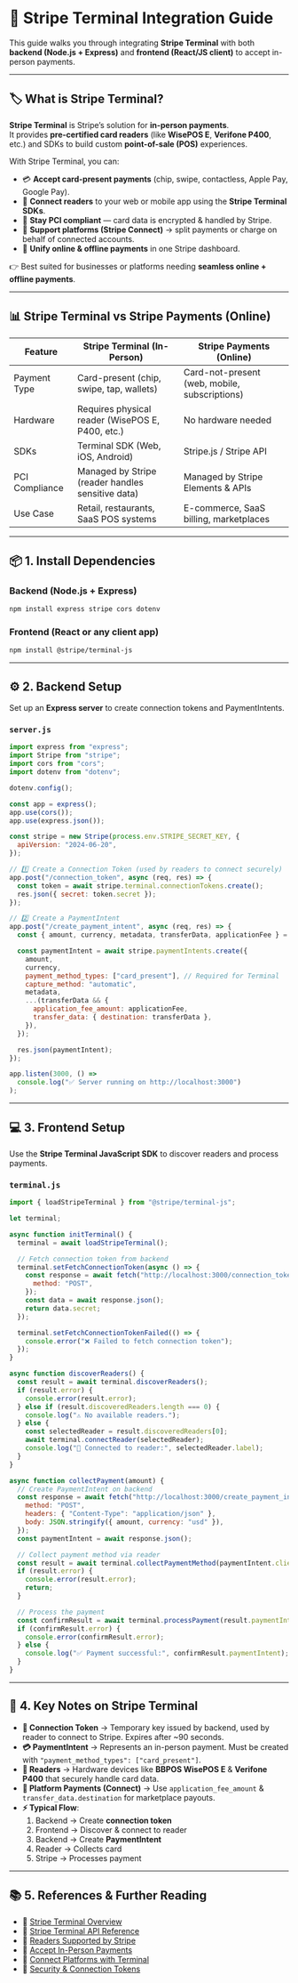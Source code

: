 # 🚀 Stripe Terminal Integration Guide

This guide walks you through integrating **Stripe Terminal** with both **backend (Node.js + Express)** and **frontend (React/JS client)** to accept in-person payments.

---

## 🏷️ What is Stripe Terminal?

**Stripe Terminal** is Stripe’s solution for **in-person payments**.  
It provides **pre-certified card readers** (like **WisePOS E**, **Verifone P400**, etc.) and SDKs to build custom **point-of-sale (POS)** experiences.

With Stripe Terminal, you can:  

- 💳 **Accept card-present payments** (chip, swipe, contactless, Apple Pay, Google Pay).  
- 📡 **Connect readers** to your web or mobile app using the **Stripe Terminal SDKs**.  
- 🔑 **Stay PCI compliant** — card data is encrypted & handled by Stripe.  
- 🏦 **Support platforms (Stripe Connect)** → split payments or charge on behalf of connected accounts.  
- 🔗 **Unify online & offline payments** in one Stripe dashboard.  

👉 Best suited for businesses or platforms needing **seamless online + offline payments**.

---

## 📊 Stripe Terminal vs Stripe Payments (Online)

| Feature | **Stripe Terminal** (In-Person) | **Stripe Payments** (Online) |
|---------|---------------------------------|------------------------------|
| Payment Type | Card-present (chip, swipe, tap, wallets) | Card-not-present (web, mobile, subscriptions) |
| Hardware | Requires physical reader (WisePOS E, P400, etc.) | No hardware needed |
| SDKs | Terminal SDK (Web, iOS, Android) | Stripe.js / Stripe API |
| PCI Compliance | Managed by Stripe (reader handles sensitive data) | Managed by Stripe Elements & APIs |
| Use Case | Retail, restaurants, SaaS POS systems | E-commerce, SaaS billing, marketplaces |

---

## 📦 1. Install Dependencies

### Backend (Node.js + Express)
```bash
npm install express stripe cors dotenv
```

### Frontend (React or any client app)
```bash
npm install @stripe/terminal-js
```

---

## ⚙️ 2. Backend Setup

Set up an **Express server** to create connection tokens and PaymentIntents.

### `server.js`
```javascript
import express from "express";
import Stripe from "stripe";
import cors from "cors";
import dotenv from "dotenv";

dotenv.config();

const app = express();
app.use(cors());
app.use(express.json());

const stripe = new Stripe(process.env.STRIPE_SECRET_KEY, {
  apiVersion: "2024-06-20",
});

// 1️⃣ Create a Connection Token (used by readers to connect securely)
app.post("/connection_token", async (req, res) => {
  const token = await stripe.terminal.connectionTokens.create();
  res.json({ secret: token.secret });
});

// 2️⃣ Create a PaymentIntent
app.post("/create_payment_intent", async (req, res) => {
  const { amount, currency, metadata, transferData, applicationFee } = req.body;

  const paymentIntent = await stripe.paymentIntents.create({
    amount,
    currency,
    payment_method_types: ["card_present"], // Required for Terminal
    capture_method: "automatic",
    metadata,
    ...(transferData && {
      application_fee_amount: applicationFee,
      transfer_data: { destination: transferData },
    }),
  });

  res.json(paymentIntent);
});

app.listen(3000, () =>
  console.log("✅ Server running on http://localhost:3000")
);
```

---

## 💻 3. Frontend Setup

Use the **Stripe Terminal JavaScript SDK** to discover readers and process payments.

### `terminal.js`
```javascript
import { loadStripeTerminal } from "@stripe/terminal-js";

let terminal;

async function initTerminal() {
  terminal = await loadStripeTerminal();

  // Fetch connection token from backend
  terminal.setFetchConnectionToken(async () => {
    const response = await fetch("http://localhost:3000/connection_token", {
      method: "POST",
    });
    const data = await response.json();
    return data.secret;
  });

  terminal.setFetchConnectionTokenFailed(() => {
    console.error("❌ Failed to fetch connection token");
  });
}

async function discoverReaders() {
  const result = await terminal.discoverReaders();
  if (result.error) {
    console.error(result.error);
  } else if (result.discoveredReaders.length === 0) {
    console.log("⚠️ No available readers.");
  } else {
    const selectedReader = result.discoveredReaders[0];
    await terminal.connectReader(selectedReader);
    console.log("📡 Connected to reader:", selectedReader.label);
  }
}

async function collectPayment(amount) {
  // Create PaymentIntent on backend
  const response = await fetch("http://localhost:3000/create_payment_intent", {
    method: "POST",
    headers: { "Content-Type": "application/json" },
    body: JSON.stringify({ amount, currency: "usd" }),
  });
  const paymentIntent = await response.json();

  // Collect payment method via reader
  const result = await terminal.collectPaymentMethod(paymentIntent.client_secret);
  if (result.error) {
    console.error(result.error);
    return;
  }

  // Process the payment
  const confirmResult = await terminal.processPayment(result.paymentIntent);
  if (confirmResult.error) {
    console.error(confirmResult.error);
  } else {
    console.log("✅ Payment successful:", confirmResult.paymentIntent);
  }
}
```

---

## 📝 4. Key Notes on Stripe Terminal

- **🔑 Connection Token** → Temporary key issued by backend, used by reader to connect to Stripe. Expires after ~90 seconds.  
- **💳 PaymentIntent** → Represents an in-person payment. Must be created with `"payment_method_types": ["card_present"]`.  
- **📡 Readers** → Hardware devices like **BBPOS WisePOS E** & **Verifone P400** that securely handle card data.  
- **🏦 Platform Payments (Connect)** → Use `application_fee_amount` & `transfer_data.destination` for marketplace payouts.  
- **⚡ Typical Flow**:  
  1. Backend → Create **connection token**  
  2. Frontend → Discover & connect to reader  
  3. Backend → Create **PaymentIntent**  
  4. Reader → Collects card  
  5. Stripe → Processes payment  

---

## 📚 5. References & Further Reading

- 🔗 [Stripe Terminal Overview](https://stripe.com/docs/terminal)  
- 🔗 [Stripe Terminal API Reference](https://stripe.com/docs/api/terminal)  
- 🔗 [Readers Supported by Stripe](https://stripe.com/docs/terminal/readers/overview)  
- 🔗 [Accept In-Person Payments](https://stripe.com/docs/terminal/payments)  
- 🔗 [Connect Platforms with Terminal](https://stripe.com/docs/terminal/connect)  
- 🔗 [Security & Connection Tokens](https://stripe.com/docs/terminal/fleet/connection-tokens)  
